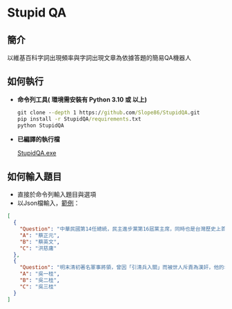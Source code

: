 # **Stupid QA**

## **簡介**

以維基百科字詞出現頻率與字詞出現文章為依據答題的簡易QA機器人

## **如何執行**

* **命令列工具( 環境需安裝有 Python 3.10 或 以上)**

  ```cmd
  git clone --depth 1 https://github.com/Slope86/StupidQA.git
  pip install -r StupidQA/requirements.txt
  python StupidQA
  ```

* **已編譯的執行檔**

  [StupidQA.exe](https://github.com/Slope86/StupidQA/releases)

## **如何輸入題目**

* 直接於命令列輸入題目與選項
* 以Json檔輸入，[範例](https://github.com/Slope86/StupidQA/blob/master/data/questions_example_2.json)：

```json
[
  {
    "Question": "中華民國第14任總統，民主進步黨第16屆黨主席，同時也是台灣歷史上首位女性元首，她是:",
    "A": "蔡正元",
    "B": "蔡英文",
    "C": "洪慈庸"
  },
  {
    "Question": "明末清初著名軍事將領，曾因「引清兵入關」而被世人斥責為漢奸，他的名字叫做:",
    "A": "吳一桂",
    "B": "吳二桂",
    "C": "吳三桂"
  }
]
```
